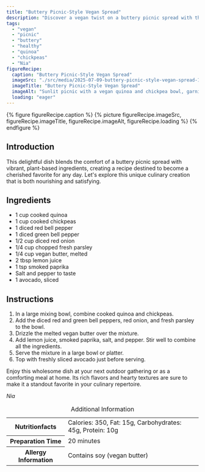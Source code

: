 ```yaml
---
title: "Buttery Picnic-Style Vegan Spread"
description: "Discover a vegan twist on a buttery picnic spread with this recipe featuring quinoa, chickpeas, and fresh veggies, all brought together with a vegan buttery dressing."
tags:
  - "vegan"
  - "picnic"
  - "buttery"
  - "healthy"
  - "quinoa"
  - "chickpeas"
  - "Nia"
figureRecipe: 
  caption: "Buttery Picnic-Style Vegan Spread"
  imageSrc: "./src/media/2025-07-09-buttery-picnic-style-vegan-spread-1261.png"
  imageTitle: "Buttery Picnic-Style Vegan Spread"
  imageAlt: "Sunlit picnic with a vegan quinoa and chickpea bowl, garnished with peppers, onion, parsley, avocado, and vegan butter, on a rustic table, no people."
  loading: "eager"
---
```


{% figure figureRecipe.caption %}
{% picture figureRecipe.imageSrc, figureRecipe.imageTitle, figureRecipe.imageAlt, figureRecipe.loading %}
{% endfigure %}

## Introduction

This delightful dish blends the comfort of a buttery picnic spread with vibrant, plant-based ingredients, creating a recipe destined to become a cherished favorite for any day. Let's explore this unique culinary creation that is both nourishing and satisfying.

## Ingredients

- 1 cup cooked quinoa
- 1 cup cooked chickpeas
- 1 diced red bell pepper
- 1 diced green bell pepper
- 1/2 cup diced red onion
- 1/4 cup chopped fresh parsley
- 1/4 cup vegan butter, melted
- 2 tbsp lemon juice
- 1 tsp smoked paprika
- Salt and pepper to taste
- 1 avocado, sliced

## Instructions

1. In a large mixing bowl, combine cooked quinoa and chickpeas.
2. Add the diced red and green bell peppers, red onion, and fresh parsley to the bowl.
3. Drizzle the melted vegan butter over the mixture.
4. Add lemon juice, smoked paprika, salt, and pepper. Stir well to combine all the ingredients.
5. Serve the mixture in a large bowl or platter.
6. Top with freshly sliced avocado just before serving.

Enjoy this wholesome dish at your next outdoor gathering or as a comforting meal at home. Its rich flavors and hearty textures are sure to make it a standout favorite in your culinary repertoire.

*Nia*

<table><caption class='sr-only'>Additional Information</caption><tr><th>Nutritionfacts</th><td>Calories: 350, Fat: 15g, Carbohydrates: 45g, Protein: 10g&nbsp;</td></tr><tr><th>Preparation Time</th><td>20 minutes&nbsp;</td></tr><tr><th>Allergy Information</th><td>Contains soy (vegan butter)&nbsp;</td></tr></table>

